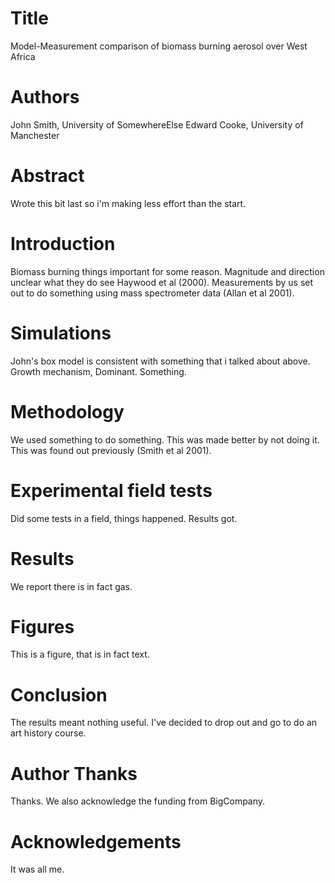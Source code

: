 # Title
Model-Measurement comparison of biomass burning aerosol
over West Africa

# Authors
John Smith, University of SomewhereElse
Edward Cooke, University of Manchester

# Abstract
Wrote this bit last so i'm making less effort than the start.

# Introduction
Biomass burning things important for some reason. Magnitude
and direction unclear what they do see Haywood et al (2000).
Measurements by us set out to do something using mass 
spectrometer data (Allan et al 2001).

# Simulations
John's box model is consistent with something that i talked
about above. Growth mechanism, Dominant. Something.

# Methodology
We used something to do something. This was made better by 
not doing it. This was found out previously (Smith et al 2001).

# Experimental field tests
Did some tests in a field, things happened. Results got.

# Results
We report there is in fact gas.

# Figures
This is a figure, that is in fact text.

# Conclusion
The results meant nothing useful. I've decided to drop out and
go to do an art history course.

# Author Thanks
Thanks.
We also acknowledge the funding from BigCompany.

# Acknowledgements
It was all me.
